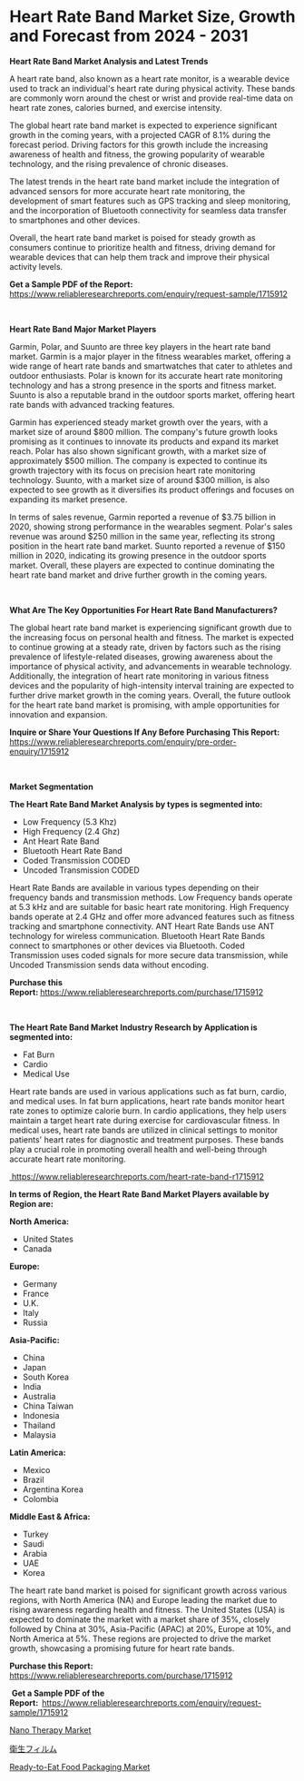 <p><h1>Heart Rate Band Market Size, Growth and Forecast from 2024 - 2031</h1></p><p><strong>Heart Rate Band Market Analysis and Latest Trends</strong></p>
<p><p>A heart rate band, also known as a heart rate monitor, is a wearable device used to track an individual's heart rate during physical activity. These bands are commonly worn around the chest or wrist and provide real-time data on heart rate zones, calories burned, and exercise intensity.</p><p>The global heart rate band market is expected to experience significant growth in the coming years, with a projected CAGR of 8.1% during the forecast period. Driving factors for this growth include the increasing awareness of health and fitness, the growing popularity of wearable technology, and the rising prevalence of chronic diseases.</p><p>The latest trends in the heart rate band market include the integration of advanced sensors for more accurate heart rate monitoring, the development of smart features such as GPS tracking and sleep monitoring, and the incorporation of Bluetooth connectivity for seamless data transfer to smartphones and other devices.</p><p>Overall, the heart rate band market is poised for steady growth as consumers continue to prioritize health and fitness, driving demand for wearable devices that can help them track and improve their physical activity levels.</p></p>
<p><strong>Get a Sample PDF of the Report:&nbsp;</strong> <a href="https://www.reliableresearchreports.com/enquiry/request-sample/1715912">https://www.reliableresearchreports.com/enquiry/request-sample/1715912</a></p>
<p>&nbsp;</p>
<p><strong>Heart Rate Band Major Market Players</strong></p>
<p><p>Garmin, Polar, and Suunto are three key players in the heart rate band market. Garmin is a major player in the fitness wearables market, offering a wide range of heart rate bands and smartwatches that cater to athletes and outdoor enthusiasts. Polar is known for its accurate heart rate monitoring technology and has a strong presence in the sports and fitness market. Suunto is also a reputable brand in the outdoor sports market, offering heart rate bands with advanced tracking features.</p><p>Garmin has experienced steady market growth over the years, with a market size of around $800 million. The company's future growth looks promising as it continues to innovate its products and expand its market reach. Polar has also shown significant growth, with a market size of approximately $500 million. The company is expected to continue its growth trajectory with its focus on precision heart rate monitoring technology. Suunto, with a market size of around $300 million, is also expected to see growth as it diversifies its product offerings and focuses on expanding its market presence.</p><p>In terms of sales revenue, Garmin reported a revenue of $3.75 billion in 2020, showing strong performance in the wearables segment. Polar's sales revenue was around $250 million in the same year, reflecting its strong position in the heart rate band market. Suunto reported a revenue of $150 million in 2020, indicating its growing presence in the outdoor sports market. Overall, these players are expected to continue dominating the heart rate band market and drive further growth in the coming years.</p></p>
<p>&nbsp;</p>
<p><strong>What Are The Key Opportunities For Heart Rate Band Manufacturers?</strong></p>
<p><p>The global heart rate band market is experiencing significant growth due to the increasing focus on personal health and fitness. The market is expected to continue growing at a steady rate, driven by factors such as the rising prevalence of lifestyle-related diseases, growing awareness about the importance of physical activity, and advancements in wearable technology. Additionally, the integration of heart rate monitoring in various fitness devices and the popularity of high-intensity interval training are expected to further drive market growth in the coming years. Overall, the future outlook for the heart rate band market is promising, with ample opportunities for innovation and expansion.</p></p>
<p><strong>Inquire or Share Your Questions If Any Before Purchasing This Report:</strong> <a href="https://www.reliableresearchreports.com/enquiry/pre-order-enquiry/1715912">https://www.reliableresearchreports.com/enquiry/pre-order-enquiry/1715912</a></p>
<p>&nbsp;</p>
<p><strong>Market Segmentation</strong></p>
<p><strong>The Heart Rate Band Market Analysis by types is segmented into:</strong></p>
<p><ul><li>Low Frequency (5.3 Khz)</li><li>High Frequency (2.4 Ghz)</li><li>Ant Heart Rate Band</li><li>Bluetooth Heart Rate Band</li><li>Coded Transmission CODED</li><li>Uncoded Transmission CODED</li></ul></p>
<p><p>Heart Rate Bands are available in various types depending on their frequency bands and transmission methods. Low Frequency bands operate at 5.3 kHz and are suitable for basic heart rate monitoring. High Frequency bands operate at 2.4 GHz and offer more advanced features such as fitness tracking and smartphone connectivity. ANT Heart Rate Bands use ANT technology for wireless communication. Bluetooth Heart Rate Bands connect to smartphones or other devices via Bluetooth. Coded Transmission uses coded signals for more secure data transmission, while Uncoded Transmission sends data without encoding.</p></p>
<p><strong>Purchase this Report:&nbsp;</strong><a href="https://www.reliableresearchreports.com/purchase/1715912">https://www.reliableresearchreports.com/purchase/1715912</a></p>
<p>&nbsp;</p>
<p><strong>The Heart Rate Band Market Industry Research by Application is segmented into:</strong></p>
<p><ul><li>Fat Burn</li><li>Cardio</li><li>Medical Use</li></ul></p>
<p><p>Heart rate bands are used in various applications such as fat burn, cardio, and medical uses. In fat burn applications, heart rate bands monitor heart rate zones to optimize calorie burn. In cardio applications, they help users maintain a target heart rate during exercise for cardiovascular fitness. In medical uses, heart rate bands are utilized in clinical settings to monitor patients' heart rates for diagnostic and treatment purposes. These bands play a crucial role in promoting overall health and well-being through accurate heart rate monitoring.</p></p>
<p><a href="https://www.reliableresearchreports.com/heart-rate-band-r1715912">&nbsp;https://www.reliableresearchreports.com/heart-rate-band-r1715912</a></p>
<p><strong>In terms of Region, the Heart Rate Band Market Players available by Region are:</strong></p>
<p>
    <p> <strong> North America: </strong>
        <ul>
            <li>United States</li>
            <li>Canada</li>
        </ul>
        </p> 
    <p> <strong> Europe: </strong>
        <ul>
            <li>Germany</li>
            <li>France</li>
            <li>U.K.</li>
            <li>Italy</li>
            <li>Russia</li>
        </ul>
        </p> 
    <p> <strong> Asia-Pacific: </strong>
        <ul>
            <li>China</li>
            <li>Japan</li>
            <li>South Korea</li>
            <li>India</li>
            <li>Australia</li>
            <li>China Taiwan</li>
            <li>Indonesia</li>
            <li>Thailand</li>
            <li>Malaysia</li>
        </ul>
        </p> 
    <p> <strong> Latin America: </strong>
        <ul>
            <li>Mexico</li>
            <li>Brazil</li>
            <li>Argentina Korea</li>
            <li>Colombia</li>
        </ul>
        </p> 
    <p> <strong> Middle East & Africa: </strong>
        <ul>
            <li>Turkey</li>
            <li>Saudi</li>
            <li>Arabia</li>
            <li>UAE</li>
            <li>Korea</li>
        </ul>
    </p>
    </p>
<p><p>The heart rate band market is poised for significant growth across various regions, with North America (NA) and Europe leading the market due to rising awareness regarding health and fitness. The United States (USA) is expected to dominate the market with a market share of 35%, closely followed by China at 30%, Asia-Pacific (APAC) at 20%, Europe at 10%, and North America at 5%. These regions are projected to drive the market growth, showcasing a promising future for heart rate bands.</p></p>
<p><strong>Purchase this Report: </strong><a href="https://www.reliableresearchreports.com/purchase/1715912">https://www.reliableresearchreports.com/purchase/1715912</a></p>
<p>&nbsp;<strong>Get a Sample PDF of the Report:&nbsp;&nbsp;</strong><a href="https://www.reliableresearchreports.com/enquiry/request-sample/1715912">https://www.reliableresearchreports.com/enquiry/request-sample/1715912</a></p>
<p><strong></strong></p>
<p><p><a href="https://medium.com/@kimwalker1923/insights-into-the-nano-therapy-market-size-which-is-expanding-with-a-13-8-cagr-from-2024-2031-be74d25b9c59">Nano Therapy Market</a></p><p><a href="https://github.com/avbqbctihcbe2/Market-Research-Report-List-3/blob/main/2994237185531.md">衛生フィルム</a></p><p><a href="https://medium.com/@daleaams71/global-ready-to-eat-food-packaging-market-by-product-type-by-application-by-region-and-companies-befbb088c804">Ready-to-Eat Food Packaging Market</a></p></p>